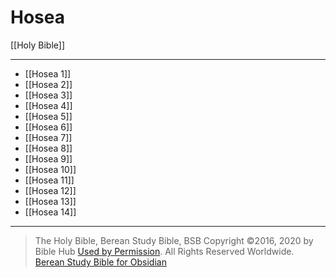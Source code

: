# Hosea

[[Holy Bible]]

---

- [[Hosea 1]]
- [[Hosea 2]]
- [[Hosea 3]]
- [[Hosea 4]]
- [[Hosea 5]]
- [[Hosea 6]]
- [[Hosea 7]]
- [[Hosea 8]]
- [[Hosea 9]]
- [[Hosea 10]]
- [[Hosea 11]]
- [[Hosea 12]]
- [[Hosea 13]]
- [[Hosea 14]]

---

> The Holy Bible, Berean Study Bible, BSB
> Copyright &copy;2016, 2020 by Bible Hub
> [Used by Permission](https://berean.bible/terms.htm). All Rights Reserved Worldwide.
> [Berean Study Bible for Obsidian](https://github.com/gapmiss/berean-study-bible-for-obsidian)</small>


